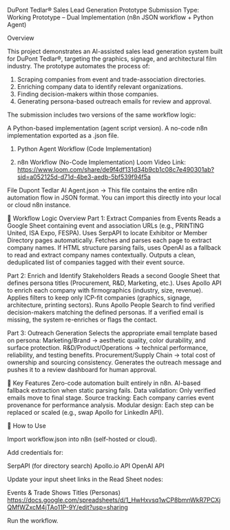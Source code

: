 DuPont Tedlar® Sales Lead Generation Prototype
Submission Type: Working Prototype – Dual Implementation (n8n JSON workflow + Python Agent)

Overview

This project demonstrates an AI-assisted sales lead generation system built for DuPont Tedlar®, targeting the graphics, signage, and architectural film industry.
The prototype automates the process of:
1. Scraping companies from event and trade-association directories.
2. Enriching company data to identify relevant organizations.
3. Finding decision-makers within those companies.
4. Generating persona-based outreach emails for review and approval.

The submission includes two versions of the same workflow logic:

A Python-based implementation (agent script version).
A no-code n8n implementation exported as a .json file.

1. Python Agent Workflow (Code Implementation)









2. n8n Workflow (No-Code Implementation)
Loom Video Link: https://www.loom.com/share/de9f4df131d34b9cb1c08c7e490301ab?sid=a052125d-d71d-4be3-aedb-5bf539f94f5a

File
Dupont Tedlar AI Agent.json
→ This file contains the entire n8n automation flow in JSON format.
You can import this directly into your local or cloud n8n instance.

🧩 Workflow Logic Overview
Part 1: Extract Companies from Events
Reads a Google Sheet containing event and association URLs (e.g., PRINTING United, ISA Expo, FESPA).
Uses SerpAPI to locate Exhibitor or Member Directory pages automatically.
Fetches and parses each page to extract company names.
If HTML structure parsing fails, uses OpenAI as a fallback to read and extract company names contextually.
Outputs a clean, deduplicated list of companies tagged with their event source.

Part 2: Enrich and Identify Stakeholders
Reads a second Google Sheet that defines persona titles (Procurement, R&D, Marketing, etc.).
Uses Apollo API to enrich each company with firmographics (industry, size, revenue).
Applies filters to keep only ICP-fit companies (graphics, signage, architecture, printing sectors).
Runs Apollo People Search to find verified decision-makers matching the defined personas.
If a verified email is missing, the system re-enriches or flags the contact.

Part 3: Outreach Generation
Selects the appropriate email template based on persona:
Marketing/Brand → aesthetic quality, color durability, and surface protection.
R&D/Product/Operations → technical performance, reliability, and testing benefits.
Procurement/Supply Chain → total cost of ownership and sourcing consistency.
Generates the outreach message and pushes it to a review dashboard for human approval.

🧠 Key Features
Zero-code automation built entirely in n8n.
AI-based fallback extraction when static parsing fails.
Data validation: Only verified emails move to final stage.
Source tracking: Each company carries event provenance for performance analysis.
Modular design: Each step can be replaced or scaled (e.g., swap Apollo for LinkedIn API).

🚀 How to Use

Import workflow.json into n8n (self-hosted or cloud).

Add credentials for:

SerpAPI (for directory search)
Apollo.io API
OpenAI API

Update your input sheet links in the Read Sheet nodes:

Events & Trade Shows
Titles (Personas)
https://docs.google.com/spreadsheets/d/1_HwHxvsq1wCP8bmnWkR7PCXjQMfWZxcM4jTAo11P-9Y/edit?usp=sharing

Run the workflow.
